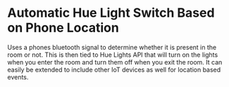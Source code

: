 # Automatic Hue Light Switch Based on Phone Location
Uses a phones bluetooth signal to determine whether it is present in the room or not. This is then tied to Hue Lights API that will turn on the lights when you enter the room and turn them off when you exit the room. It can easily be extended to include other IoT devices as well for location based events.
